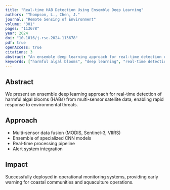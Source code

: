 ```yaml
---
title: "Real-time HAB Detection Using Ensemble Deep Learning"
authors: "Thompson, L., Chen, J."
journal: "Remote Sensing of Environment"
volume: "301"
pages: "113678"
year: 2024
doi: "10.1016/j.rse.2024.113678"
pdf: true
openAccess: true
citations: 3
abstract: "An ensemble deep learning approach for real-time detection of harmful algal blooms from multi-sensor satellite data."
keywords: ["harmful algal blooms", "deep learning", "real-time detection", "ensemble methods"]
---
```


## Abstract

We present an ensemble deep learning approach for real-time detection of harmful algal blooms (HABs) from multi-sensor satellite data, enabling rapid response to environmental threats.

## Approach

- Multi-sensor data fusion (MODIS, Sentinel-3, VIIRS)
- Ensemble of specialized CNN models
- Real-time processing pipeline
- Alert system integration

## Impact

Successfully deployed in operational monitoring systems, providing early warning for coastal communities and aquaculture operations.